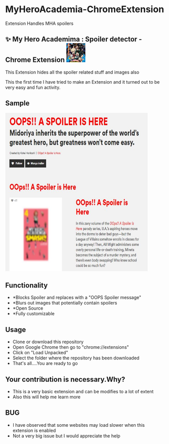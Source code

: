 # MyHeroAcademia-ChromeExtension
Extension Handles MHA spoilers</br>

## :sparkles: My Hero Academima : Spoiler detector - Chrome Extension <img src="MHA.png" width="60"/><br/>

This Extension hides all the spoiler related stuff and images also<br/>

This the first time I have tried to make an Extension and it turned out to be very easy and fun activity.<br/>

## Sample </br>
<img src="sample.JPG" height="500" width="450">

## Functionality
- *Blocks Spoiler and replaces with a "OOPS Spoiler message"
- *Blurs out images that potentially contain spoilers
- *Open Source
- *Fully customizable

## Usage
- Clone or download this repository
- Open Google Chrome then go to "chrome://extensions"
- Click on "Load Unpacked"
- Select the folder where the repository has been downloaded
- That's all....You are ready to go

## Your contribution is necessary.Why?
- This is a very basic extension and can be modifies to a lot of extent
- Also this will help me learn more

## BUG
- I have observed that some websites may load slower when this extension is enabled
- Not a very big issue but I would appreciate the help


